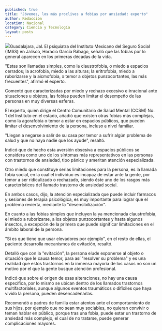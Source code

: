 ```yaml
---
published: true
title: "Jóvenes, los más proclives a fobias por ansiedad: experto"
author: Redacción
location: Nacional
category: Ciencia y Tecnología
layout: posts
---
```


![](http://i.imgur.com/t6ziqidm.jpg)Guadalajara, Jal. El psiquiatra del Instituto Mexicano del Seguro Social (IMSS) en Jalisco, Horacio García Rábago, señaló que las fobias por lo general aparecen en los primeras décadas de la vida.

"Estas son llamadas simples, como la claustrofobia, o miedo a espacios cerrados; la acrofobia, miedo a las alturas; la eritrofobia, miedo a ruborizarse y la aicmofobia, o temor a objetos punzocortantes, las más frecuentes", afirmó el experto.

Comentó que caracterizadas por miedo y rechazo excesivo e irracional ante situaciones u objetos, las fobias pueden limitar el desempeño de las personas en muy diversas esferas.

El experto, quien dirige el Centro Comunitario de Salud Mental (CCSM) No. 1 del Instituto en el estado, añadió que existen otras fobias más complejas, como la agorafobia o temor a estar en espacios públicos, que pueden limitar el desenvolvimiento de la persona, incluso a nivel familiar.

"Llegan a negarse a salir de su casa por temor a sufrir algún problema de salud y que no haya nadie que los ayude", resaltó.

Indicó que de hecho esta aversión obsesiva a espacios públicos se considera como uno de los síntomas más representativos en las personas con trastornos de ansiedad, tipo pánico y ameritan atención especializada.

Otro miedo que constituye serias limitaciones para la persona, es la llamada fobia social, en la cual el individuo es incapaz de estar ante la gente, por temor a ser ridiculizado o rechazado, siendo éste uno de los rasgos más característicos del llamado trastorno de ansiedad social.

En ambos casos, dijo, la atención especializada que puede incluir fármacos y sesiones de terapia psicológica, es muy importante para lograr que el problema revierta, mediante la "desensibilización".

En cuanto a las fobias simples que incluyen la ya mencionada claustrofobia, el miedo a ruborizarse, a los objetos punzocortantes y hasta algunos insectos, a excepción de la primera que puede significar limitaciones en el ámbito laboral de la persona.

"Si es que tiene que usar elevadores por ejemplo", en el resto de ellas, el paciente desarrolla mecanismos de evitación, resaltó.

Detalló que con la "evitación", la persona elude exponerse al objeto o situación que le causa temor, para así "resolver su problema" y es una realidad que estos trastornos en la inmensa mayoría de los casos no son un motivo por el que la gente busque atención profesional.

Indicó que sobre el origen de esas alteraciones, no hay una causa específica, por lo mismo se ubican dentro de los llamados trastornos multifactoriales, aunque algunos eventos traumáticos o difíciles que haya vivido la persona, pueden desencadenarlas.

Recomendó a padres de familia estar atentos ante el comportamiento de sus hijos, por ejemplo que no sean muy sociables, no quieran convivir o teman hablar en público, porque tras una fobia, puede estar un trastorno de ansiedad más complejo, el cual de no tratarse, puede generar complicaciones mayores.
